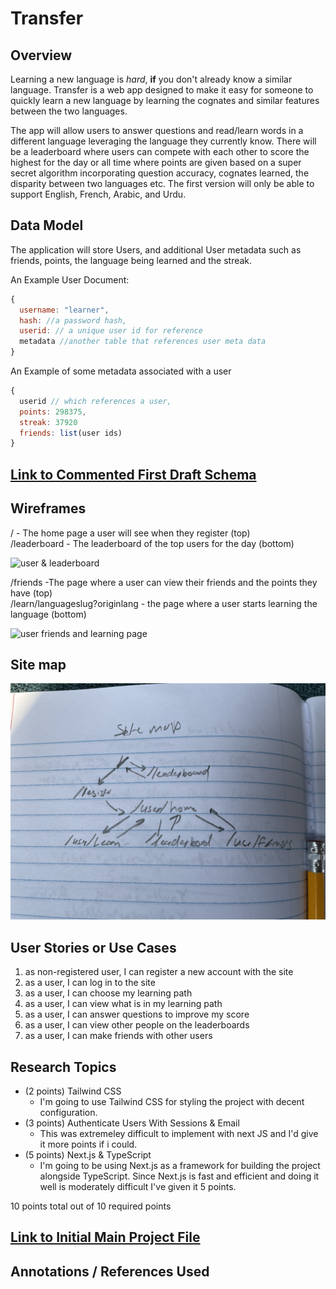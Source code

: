 # Transfer

## Overview

Learning a new language is *hard*, **if** you don't already know a similar language. Transfer is a web app designed to make it easy for someone to quickly learn a new language by learning the cognates and similar features between the two languages.

The app will allow users to answer questions and read/learn words in a different language leveraging the language they currently know. There will be a leaderboard where users can compete with each other to score the highest for the day or all time where points are given based on a super secret algorithm incorporating question accuracy, cognates learned, the disparity between two languages etc. The first version will only be able to support English, French, Arabic, and Urdu.

## Data Model

The application will store Users, and additional User metadata such as friends, points, the language being learned and the streak.

An Example User Document:

```Javascript
{
  username: "learner",
  hash: //a password hash,
  userid: // a unique user id for reference
  metadata //another table that references user meta data
}
```

An Example of some metadata associated with a user

```Javascript
{
  userid // which references a user,
  points: 298375,
  streak: 37920
  friends: list(user ids)
}
```


## [Link to Commented First Draft Schema](transfer/app/_data/db.mjs) 

## Wireframes

/ - The home page a user will see when they register (top)<br>
/leaderboard - The leaderboard of the top users for the day (bottom)

![user & leaderboard](documentation/IMG_2583.JPG)

/friends -The page where a user can view their friends and the points they have (top)<br>
/learn/languageslug?originlang - the page where a user starts learning the language (bottom)

![user friends and learning page](documentation/IMG_2584.JPG)

## Site map

![Link to Site map](documentation/IMG_2585.jpg)

## User Stories or Use Cases

1. as non-registered user, I can register a new account with the site
2. as a user, I can log in to the site
3. as a user, I can choose my learning path
4. as a user, I can view what is in my learning path
5. as a user, I can answer questions to improve my score
6. as a user, I can view other people on the leaderboards
7. as a user, I can make friends with other users

## Research Topics

* (2 points) Tailwind CSS
    * I'm going to use Tailwind CSS for styling the project with decent configuration.
* (3 points) Authenticate Users With Sessions & Email
    * This was extremeley difficult to implement with next JS and I'd give it more points if i could.
* (5 points) Next.js & TypeScript
    * I'm going to be using Next.js as a framework for building the project alongside TypeScript. Since Next.js is fast and efficient and doing it well is moderately difficult I've given it 5 points.

10 points total out of 10 required points

## [Link to Initial Main Project File](transfer/app/page.tsx) 

## Annotations / References Used

